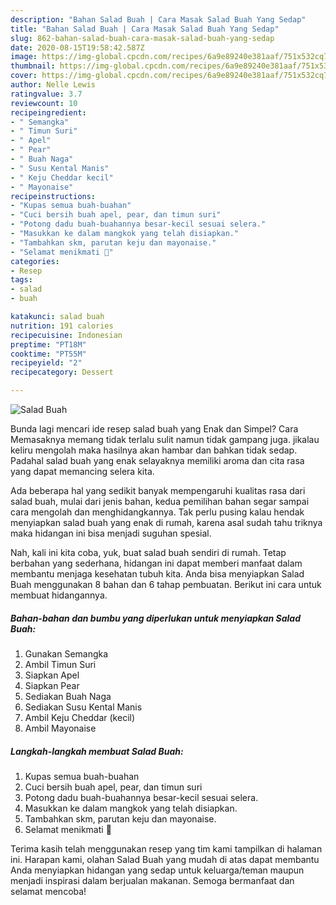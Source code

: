 ```yaml
---
description: "Bahan Salad Buah | Cara Masak Salad Buah Yang Sedap"
title: "Bahan Salad Buah | Cara Masak Salad Buah Yang Sedap"
slug: 862-bahan-salad-buah-cara-masak-salad-buah-yang-sedap
date: 2020-08-15T19:58:42.587Z
image: https://img-global.cpcdn.com/recipes/6a9e89240e381aaf/751x532cq70/salad-buah-foto-resep-utama.jpg
thumbnail: https://img-global.cpcdn.com/recipes/6a9e89240e381aaf/751x532cq70/salad-buah-foto-resep-utama.jpg
cover: https://img-global.cpcdn.com/recipes/6a9e89240e381aaf/751x532cq70/salad-buah-foto-resep-utama.jpg
author: Nelle Lewis
ratingvalue: 3.7
reviewcount: 10
recipeingredient:
- " Semangka"
- " Timun Suri"
- " Apel"
- " Pear"
- " Buah Naga"
- " Susu Kental Manis"
- " Keju Cheddar kecil"
- " Mayonaise"
recipeinstructions:
- "Kupas semua buah-buahan"
- "Cuci bersih buah apel, pear, dan timun suri"
- "Potong dadu buah-buahannya besar-kecil sesuai selera."
- "Masukkan ke dalam mangkok yang telah disiapkan."
- "Tambahkan skm, parutan keju dan mayonaise."
- "Selamat menikmati 🤤"
categories:
- Resep
tags:
- salad
- buah

katakunci: salad buah 
nutrition: 191 calories
recipecuisine: Indonesian
preptime: "PT18M"
cooktime: "PT55M"
recipeyield: "2"
recipecategory: Dessert

---
```



![Salad Buah](https://img-global.cpcdn.com/recipes/6a9e89240e381aaf/751x532cq70/salad-buah-foto-resep-utama.jpg)

Bunda lagi mencari ide resep salad buah yang Enak dan Simpel? Cara Memasaknya memang tidak terlalu sulit namun tidak gampang juga. jikalau keliru mengolah maka hasilnya akan hambar dan bahkan tidak sedap. Padahal salad buah yang enak selayaknya memiliki aroma dan cita rasa yang dapat memancing selera kita.



Ada beberapa hal yang sedikit banyak mempengaruhi kualitas rasa dari salad buah, mulai dari jenis bahan, kedua pemilihan bahan segar sampai cara mengolah dan menghidangkannya. Tak perlu pusing kalau hendak menyiapkan salad buah yang enak di rumah, karena asal sudah tahu triknya maka hidangan ini bisa menjadi suguhan spesial.


Nah, kali ini kita coba, yuk, buat salad buah sendiri di rumah. Tetap berbahan yang sederhana, hidangan ini dapat memberi manfaat dalam membantu menjaga kesehatan tubuh kita. Anda bisa menyiapkan Salad Buah menggunakan 8 bahan dan 6 tahap pembuatan. Berikut ini cara untuk membuat hidangannya.

<!--inarticleads1-->

##### Bahan-bahan dan bumbu yang diperlukan untuk menyiapkan Salad Buah:

1. Gunakan  Semangka
1. Ambil  Timun Suri
1. Siapkan  Apel
1. Siapkan  Pear
1. Sediakan  Buah Naga
1. Sediakan  Susu Kental Manis
1. Ambil  Keju Cheddar (kecil)
1. Ambil  Mayonaise




<!--inarticleads2-->

##### Langkah-langkah membuat Salad Buah:

1. Kupas semua buah-buahan
1. Cuci bersih buah apel, pear, dan timun suri
1. Potong dadu buah-buahannya besar-kecil sesuai selera.
1. Masukkan ke dalam mangkok yang telah disiapkan.
1. Tambahkan skm, parutan keju dan mayonaise.
1. Selamat menikmati 🤤




Terima kasih telah menggunakan resep yang tim kami tampilkan di halaman ini. Harapan kami, olahan Salad Buah yang mudah di atas dapat membantu Anda menyiapkan hidangan yang sedap untuk keluarga/teman maupun menjadi inspirasi dalam berjualan makanan. Semoga bermanfaat dan selamat mencoba!
